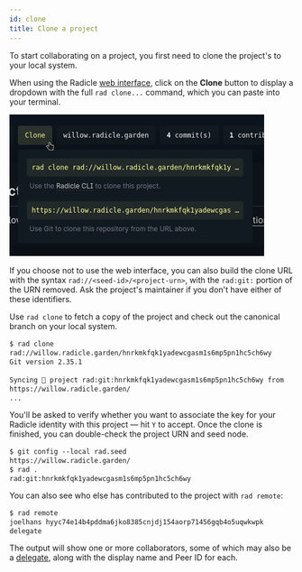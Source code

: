 ```yaml
---
id: clone
title: Clone a project
---
```


To start collaborating on a project, you first need to clone the project's to your local system.

When using the Radicle [web interface](view-share.md), click on the **Clone** button to display a dropdown with the full
`rad clone...` command, which you can paste into your terminal.

![Finding the clone command via the web interface](/img/web-interface_clone.png)

If you choose not to use the web interface, you can also build the clone URL with the syntax
`rad://<seed-id>/<project-urn>`, with the `rad:git:` portion of the URN removed. Ask the project's maintainer if you
don't have either of these identifiers.

Use `rad clone` to fetch a copy of the project and check out the canonical branch on your local system.

```
$ rad clone rad://willow.radicle.garden/hnrkmkfqk1yadewcgasm1s6mp5pn1hc5ch6wy
Git version 2.35.1

Syncing 🌱 project rad:git:hnrkmkfqk1yadewcgasm1s6mp5pn1hc5ch6wy from https://willow.radicle.garden/
...
```

You'll be asked to verify whether you want to associate the key for your Radicle identity with this project — hit `Y` to
accept. Once the clone is finished, you can double-check the project URN and seed node.

```
$ git config --local rad.seed
https://willow.radicle.garden/
$ rad .
rad:git:hnrkmkfqk1yadewcgasm1s6mp5pn1hc5ch6wy
```

You can also see who else has contributed to the project with `rad remote`:

```
$ rad remote
joelhans hyyc74e14b4pddma6jko8385cnjdj154aorp71456gqb4o5uqwkwpk delegate
```

The output will show one or more collaborators, some of which may also be a
[delegate](understanding-radicle/glossary.md#delegate), along with the display name and Peer ID for each.
